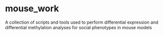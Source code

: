 # mouse_work
A collection of scripts and tools used to perform differential expression and differential methylation analyses for social phenotypes in mouse models
